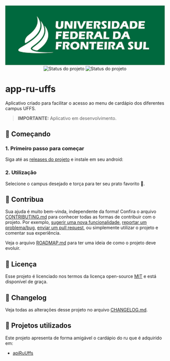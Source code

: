 <p align="center">
    <img width="800" src=".github/logo-uffs.png" title="Logo do projeto"><br />
    <img src="https://img.shields.io/maintenance/yes/2022?style=for-the-badge" title="Status do projeto">
    <img src="https://img.shields.io/github/workflow/status/mascDriver/app_ru_uffs/build?label=Build&logo=github&logoColor=white&style=for-the-badge" title="Status do projeto">
</p>

# app-ru-uffs

Aplicativo criado para facilitar o acesso ao menu de cardápio dos diferentes campus UFFS.

> **IMPORTANTE:** Aplicativo em desenvolvimento.

[//]: # (## ✨ Features)

[//]: # ()
[//]: # (Aqui você pode colocar uma screenshot do produto resultante desse projeto. Descreva também suas features usando uma lista:)

[//]: # ()
[//]: # (* ✔️ Fácil utilização;)

[//]: # (* 🥢 Poucas dependências;)

[//]: # (* 🎨 Utiliza um template lindo para organizar o `README`;)

[//]: # (* 🖖 Possui ótima documentação e testes.)

## 🚀 Começando

### 1. Primeiro passo para começar

Siga até as [releases do projeto](https://github.com/mascDriver/app_ru_uffs/releases/) e instale em seu android:


### 2. Utilização

Selecione o campus desejado e torça para ter seu prato favorito 🖖.


## 🤝 Contribua

Sua ajuda é muito bem-vinda, independente da forma! Confira o arquivo [CONTRIBUTING.md](CONTRIBUTING.md) para conhecer todas as formas de contribuir com o projeto. Por exemplo, [sugerir uma nova funcionalidade](https://github.com/ccuffs/template/issues/new?assignees=&labels=&template=feature_request.md&title=), [reportar um problema/bug](https://github.com/ccuffs/template/issues/new?assignees=&labels=bug&template=bug_report.md&title=), [enviar um pull request](https://github.com/ccuffs/hacktoberfest/blob/master/docs/tutorial-pull-request.md), ou simplemente utilizar o projeto e comentar sua experiência.

Veja o arquivo [ROADMAP.md](ROADMAP.md) para ter uma ideia de como o projeto deve evoluir.


## 🎫 Licença

Esse projeto é licenciado nos termos da licença open-source [MIT](https://choosealicense.com/licenses/mit) e está disponível de graça.

## 🧬 Changelog

Veja todas as alterações desse projeto no arquivo [CHANGELOG.md](CHANGELOG.md).

## 🧪 Projetos utilizados

Este projeto apresenta de forma amigável o cardápio do ru que é adquirido em:

* [apiRuUffs](https://github.com/mascDriver/apiRuUffs)
